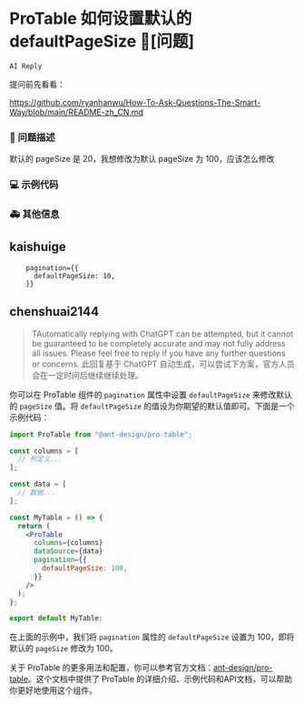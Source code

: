# ProTable 如何设置默认的 defaultPageSize 🧐[问题]

`AI Reply`

提问前先看看：

https://github.com/ryanhanwu/How-To-Ask-Questions-The-Smart-Way/blob/main/README-zh_CN.md

### 🧐 问题描述

默认的 pageSize 是 20，我想修改为默认 pageSize 为 100，应该怎么修改

<!--
详细地描述问题，让大家都能理解
-->

### 💻 示例代码

<!--
如果你有解决方案，在这里清晰地阐述
-->

### 🚑 其他信息

<!--
如截图等其他信息可以贴在这里
-->

## kaishuige

        pagination={{
          defaultPageSize: 10,
        }}

## chenshuai2144

> TAutomatically replying with ChatGPT can be attempted, but it cannot be guaranteed to be completely accurate and may not fully address all issues. Please feel free to reply if you have any further questions or concerns.
> 此回复基于 ChatGPT 自动生成，可以尝试下方案，官方人员会在一定时间后继续继续处理。

你可以在 ProTable 组件的 `pagination` 属性中设置 `defaultPageSize` 来修改默认的 `pageSize` 值。将 `defaultPageSize` 的值设为你期望的默认值即可。下面是一个示例代码：

```jsx
import ProTable from "@ant-design/pro-table";

const columns = [
  // 列定义...
];

const data = [
  // 数据...
];

const MyTable = () => {
  return (
    <ProTable
      columns={columns}
      dataSource={data}
      pagination={{
        defaultPageSize: 100,
      }}
    />
  );
};

export default MyTable;
```

在上面的示例中，我们将 `pagination` 属性的 `defaultPageSize` 设置为 100，即将默认的 `pageSize` 修改为 100。

关于 ProTable 的更多用法和配置，你可以参考官方文档：[ant-design/pro-table](https://procomponents.ant.design/components/table)。这个文档中提供了 ProTable 的详细介绍、示例代码和API文档，可以帮助你更好地使用这个组件。

